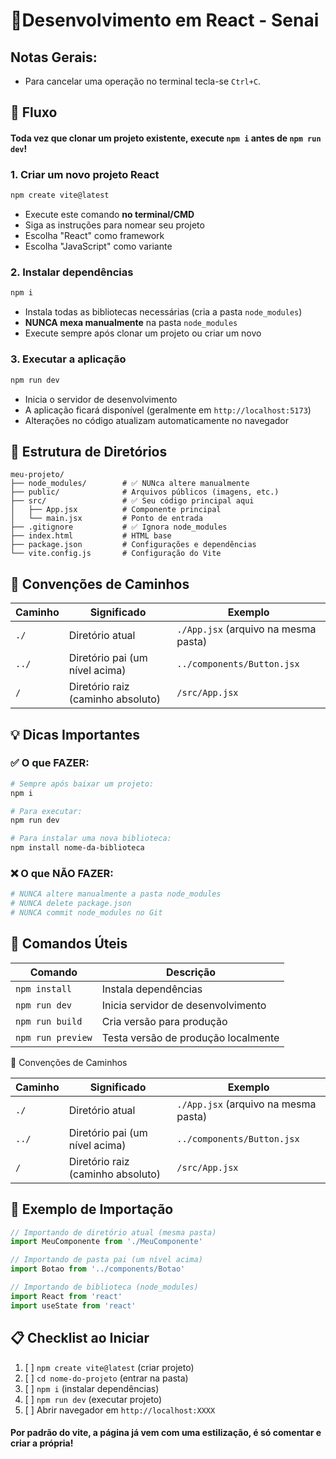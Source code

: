 # 📘Desenvolvimento em React - Senai

## Notas Gerais:
- Para cancelar uma operação no terminal tecla-se `Ctrl+C`.

## 🚀 Fluxo 
#### Toda vez que clonar um projeto existente, execute `npm i` antes de `npm run dev`! 

### 1. Criar um novo projeto React
```bash
npm create vite@latest
```
- Execute este comando **no terminal/CMD**
- Siga as instruções para nomear seu projeto
- Escolha "React" como framework
- Escolha "JavaScript" como variante

### 2. Instalar dependências
```bash
npm i
```
- Instala todas as bibliotecas necessárias (cria a pasta `node_modules`)
- **NUNCA mexa manualmente** na pasta `node_modules`
- Execute sempre após clonar um projeto ou criar um novo

### 3. Executar a aplicação
```bash
npm run dev
```
- Inicia o servidor de desenvolvimento
- A aplicação ficará disponível (geralmente em `http://localhost:5173`)
- Alterações no código atualizam automaticamente no navegador

## 📁 Estrutura de Diretórios

```
meu-projeto/
├── node_modules/        # ✅ NUNca altere manualmente
├── public/              # Arquivos públicos (imagens, etc.)
├── src/                 # ✅ Seu código principal aqui
│   ├── App.jsx          # Componente principal
│   └── main.jsx         # Ponto de entrada
├── .gitignore           # ✅ Ignora node_modules
├── index.html           # HTML base
├── package.json         # Configurações e dependências
└── vite.config.js       # Configuração do Vite
```

## 📝 Convenções de Caminhos

| Caminho | Significado | Exemplo |
|---------|-------------|---------|
| `./` | Diretório atual | `./App.jsx` (arquivo na mesma pasta) |
| `../` | Diretório pai (um nível acima) | `../components/Button.jsx` |
| `/` | Diretório raiz (caminho absoluto) | `/src/App.jsx` |

## 💡 Dicas Importantes

### ✅ O que FAZER:
```bash
# Sempre após baixar um projeto:
npm i

# Para executar:
npm run dev

# Para instalar uma nova biblioteca:
npm install nome-da-biblioteca
```

### ❌ O que NÃO FAZER:
```bash
# NUNCA altere manualmente a pasta node_modules
# NUNCA delete package.json
# NUNCA commit node_modules no Git
```

## 🔧 Comandos Úteis

| Comando | Descrição |
|---------|-----------|
| `npm install` | Instala dependências |
| `npm run dev` | Inicia servidor de desenvolvimento |
| `npm run build` | Cria versão para produção |
| `npm run preview` | Testa versão de produção localmente |


📝 Convenções de Caminhos

| Caminho | Significado | Exemplo |
|---------|-------------|---------|
| `./` | Diretório atual | `./App.jsx` (arquivo na mesma pasta) |
| `../` | Diretório pai (um nível acima) | `../components/Button.jsx` |
| `/` | Diretório raiz (caminho absoluto) | `/src/App.jsx` |

## 🎯 Exemplo de Importação

```jsx
// Importando de diretório atual (mesma pasta)
import MeuComponente from './MeuComponente'

// Importando de pasta pai (um nível acima)
import Botao from '../components/Botao'

// Importando de biblioteca (node_modules)
import React from 'react'
import useState from 'react'
```

## 📋 Checklist ao Iniciar

1. [ ] `npm create vite@latest` (criar projeto)
2. [ ] `cd nome-do-projeto` (entrar na pasta)
3. [ ] `npm i` (instalar dependências)
4. [ ] `npm run dev` (executar projeto)
5. [ ] Abrir navegador em `http://localhost:XXXX`

#### Por padrão do vite, a página já vem com uma estilização, é só comentar e criar a própria!

